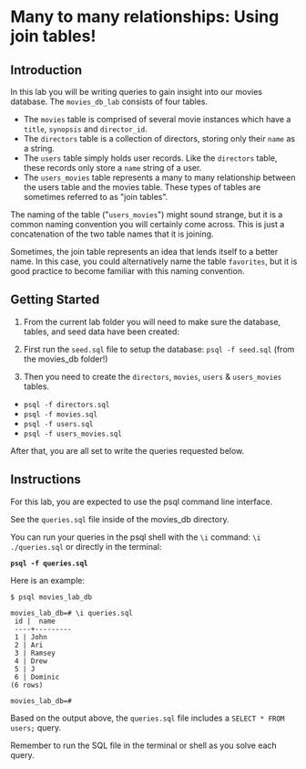 # Many to many relationships: Using join tables!

## Introduction

In this lab you will be writing queries to gain insight into our movies database. The `movies_db_lab` consists of four tables.

- The `movies` table is comprised of several movie instances which have a `title`, `synopsis` and `director_id`.
- The `directors` table is a collection of directors, storing only their `name` as a string.
- The `users` table simply holds user records. Like the `directors` table, these records only store a `name` string of a user. 
- The `users_movies` table represents a many to many relationship between the users table and the movies table. These types of tables are sometimes referred to as "join tables". 

The naming of the table ("`users_movies`") might sound strange, but it is a common naming convention you will certainly come across. This is just a concatenation of the two table names that it is joining. 

Sometimes, the join table represents an idea that lends itself to a better name. In this case, you could alternatively name the table `favorites`, but it is good practice to become familiar with this naming convention.

## Getting Started
1. From the current lab folder you will need to make sure the database, tables, and seed data have been created:

1. First run the `seed.sql` file to setup the database: `psql -f seed.sql` (from the movies_db folder!)

2.  Then you need to create the `directors`, `movies`, `users` & `users_movies` tables.
- `psql -f directors.sql`
- `psql -f movies.sql`
- `psql -f users.sql`
- `psql -f users_movies.sql`

After that, you are all set to write the queries requested below.

## Instructions
For this lab, you are expected to use the psql command line interface.

See the `queries.sql` file inside of the movies_db directory.

You can run your queries in the psql shell with the `\i` command: `\i ./queries.sql` or directly in the terminal:

**`psql -f queries.sql`**

Here is an example:

```
$ psql movies_lab_db

movies_lab_db=# \i queries.sql
 id |  name
 ----+---------
 1 | John
 2 | Ari
 3 | Ramsey
 4 | Drew
 5 | J
 6 | Dominic
(6 rows)

movies_lab_db=#
```

Based on the output above, the `queries.sql` file includes a `SELECT * FROM users;` query.

Remember to run the SQL file in the terminal or shell as you solve each query.